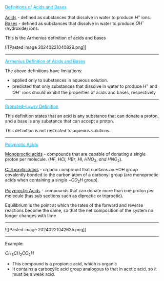 <span style="color:#00b0f0"><u>Definitions of Acids and Bases</u></span>

<u>Acids</u> - defined as substances that dissolve in water to produce $H^+$ ions.
<u>Bases</u> - defined as substances that dissolve in water to produce $OH^-$ (hydroxide) ions.

This is the Arrhenius definition of acids and bases

![[Pasted image 20240221040829.png]]

---

<span style="color:#00b0f0"><u>Arrhenius Definition of Acids and Bases</u></span> 

The above definitions have limitations:
- applied only to substances in aqueous solution.
- predicted that only substances that dissolve in water to produce  $H^+$ and  $OH^−$ ions should exhibit the properties of acids and bases, respectively


---

<span style="color:#00b0f0"><u> Brønsted–Lowry Definition</u></span> 

This definition states that an acid is any substance that can donate a proton, and a base is any substance that can accept a proton.

This definition is not restricted to aqueous solutions.

---

<span style="color:#00b0f0"><u>Polyprotic Acids</u></span> 

<u>Monoproctic acids</u> - compounds that are capable of donating a single proton per molecule. ($HF,~HCl,~HBr,~HI,~HNO_3,~and~HNO_2$).

<u>Carboxylic acids</u> - organic compound that contains an −OH group covalently bonded to the carbon atom of a carbonyl group (are monoproctic acids when containing a single $-CO_2H$ group).

<u>Polyproctic Acids</u> - compounds that can donate more than one proton per molecule (has sub sections such as diproctic or triproctic).



Equilibrium is the point at which the rates of the forward and reverse reactions become the same, so that the net composition of the system no longer changes with time

---

![[Pasted image 20240221042635.png]]


---


Example:

$CH_3CH_2CO_2H$

- This compound is a propionic acid, which is organic
- It contains a carboxylic acid group analogous to that in acetic acid, so it must be a weak acid.